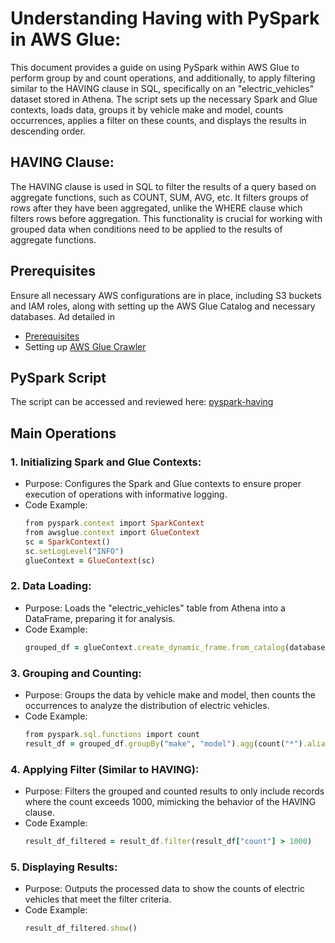 # Understanding Having with PySpark in AWS Glue:

This document provides a guide on using PySpark within AWS Glue to perform group by and count operations, and additionally, to apply filtering similar to the HAVING clause in SQL, specifically on an "electric_vehicles" dataset stored in Athena. The script sets up the necessary Spark and Glue contexts, loads data, groups it by vehicle make and model, counts occurrences, applies a filter on these counts, and displays the results in descending order.

## HAVING Clause:
The HAVING clause is used in SQL to filter the results of a query based on aggregate functions, such as COUNT, SUM, AVG, etc. It filters groups of rows after they have been aggregated, unlike the WHERE clause which filters rows before aggregation. This functionality is crucial for working with grouped data when conditions need to be applied to the results of aggregate functions.

## Prerequisites
Ensure all necessary AWS configurations are in place, including S3 buckets and IAM roles, along with setting up the AWS Glue Catalog and necessary databases. Ad detailed in
* [Prerequisites](/prerequisites.md)
* Setting up [AWS Glue Crawler](/aws-glue-crawler.md)

##  PySpark Script 
The script can be accessed and reviewed here:
[pyspark-having](../glue-code/ti-pyspark-having.py)

## Main Operations
### 1. Initializing Spark and Glue Contexts:
  * Purpose: Configures the Spark and Glue contexts to ensure proper execution of operations with informative logging.
  * Code Example:
    ```ruby
    from pyspark.context import SparkContext
    from awsglue.context import GlueContext
    sc = SparkContext()
    sc.setLogLevel("INFO")
    glueContext = GlueContext(sc)
    ```
### 2. Data Loading:
  * Purpose: Loads the "electric_vehicles" table from Athena into a DataFrame, preparing it for analysis.
  * Code Example:
    ```ruby
    grouped_df = glueContext.create_dynamic_frame.from_catalog(database="glue_db", table_name="electric_vehicles").toDF()
    ```
### 3. Grouping and Counting:
  * Purpose: Groups the data by vehicle make and model, then counts the occurrences to analyze the distribution of electric vehicles.
  * Code Example:
    ```ruby
    from pyspark.sql.functions import count
    result_df = grouped_df.groupBy("make", "model").agg(count("*").alias("count"))
    ```

### 4. Applying Filter (Similar to HAVING):
  * Purpose: Filters the grouped and counted results to only include records where the count exceeds 1000, mimicking the behavior of the HAVING clause.
  * Code Example:
    ```ruby
    result_df_filtered = result_df.filter(result_df["count"] > 1000)
    ```

### 5. Displaying Results:
  * Purpose: Outputs the processed data to show the counts of electric vehicles that meet the filter criteria.
  * Code Example:
    ```ruby
    result_df_filtered.show()
    ```
